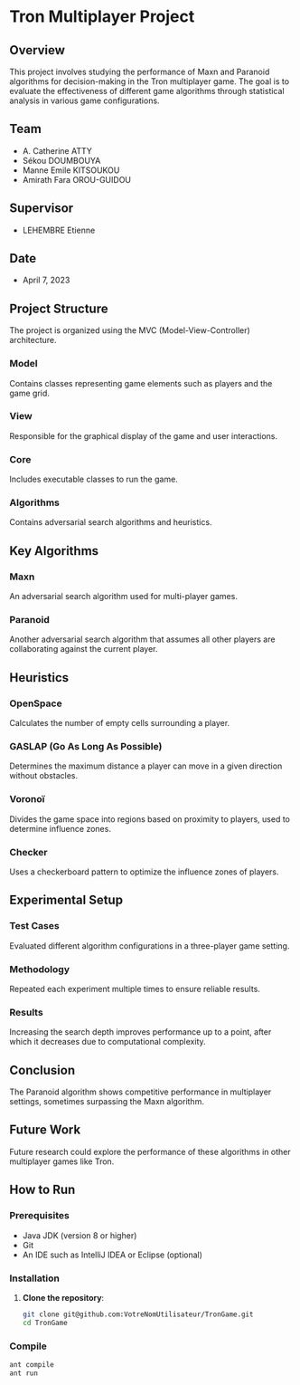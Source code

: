 # Tron Multiplayer Project

## Overview
This project involves studying the performance of Maxn and Paranoid algorithms for decision-making in the Tron multiplayer game. The goal is to evaluate the effectiveness of different game algorithms through statistical analysis in various game configurations.

## Team
- A. Catherine ATTY
- Sékou DOUMBOUYA
- Manne Emile KITSOUKOU
- Amirath Fara OROU-GUIDOU

## Supervisor
- LEHEMBRE Etienne

## Date
- April 7, 2023

## Project Structure
The project is organized using the MVC (Model-View-Controller) architecture.

### Model
Contains classes representing game elements such as players and the game grid.

### View
Responsible for the graphical display of the game and user interactions.

### Core
Includes executable classes to run the game.

### Algorithms
Contains adversarial search algorithms and heuristics.

## Key Algorithms
### Maxn
An adversarial search algorithm used for multi-player games.

### Paranoid
Another adversarial search algorithm that assumes all other players are collaborating against the current player.

## Heuristics
### OpenSpace
Calculates the number of empty cells surrounding a player.

### GASLAP (Go As Long As Possible)
Determines the maximum distance a player can move in a given direction without obstacles.

### Voronoï
Divides the game space into regions based on proximity to players, used to determine influence zones.

### Checker
Uses a checkerboard pattern to optimize the influence zones of players.

## Experimental Setup
### Test Cases
Evaluated different algorithm configurations in a three-player game setting.

### Methodology
Repeated each experiment multiple times to ensure reliable results.

### Results
Increasing the search depth improves performance up to a point, after which it decreases due to computational complexity.

## Conclusion
The Paranoid algorithm shows competitive performance in multiplayer settings, sometimes surpassing the Maxn algorithm.

## Future Work
Future research could explore the performance of these algorithms in other multiplayer games like Tron.

## How to Run

### Prerequisites
- Java JDK (version 8 or higher)
- Git
- An IDE such as IntelliJ IDEA or Eclipse (optional)

### Installation

1. **Clone the repository**:
   ```sh
   git clone git@github.com:VotreNomUtilisateur/TronGame.git
   cd TronGame

### Compile
   ```sh
   ant compile
   ant run
